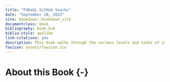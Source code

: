 ```yaml
---
title: "FHDaSL GitHub Snacks"
date: "September 20, 2023"
site: bookdown::bookdown_site
documentclass: book
bibliography: book.bib
biblio-style: apalike
link-citations: yes
description: This book walks through the various levels and tasks of interacting with GitHub. 
favicon: assets/favicon.ico
---
```




# About this Book {-}

